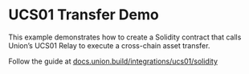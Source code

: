 # UCS01 Transfer Demo

This example demonstrates how to create a Solidity contract that calls Union’s UCS01 Relay to execute a cross-chain asset transfer.

Follow the guide at [docs.union.build/integrations/ucs01/solidity](https://docs.union.build/integrations/ucs01/solidity/)
